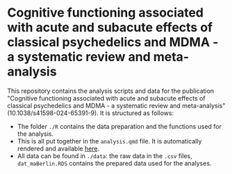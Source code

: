# Cognitive functioning associated with acute and subacute effects of classical psychedelics and MDMA - a systematic review and meta-analysis

This repository contains the analysis scripts and data for the publication "Cognitive functioning associated with acute and subacute effects of classical psychedelics and MDMA - a systematic review and meta-analysis" (10.1038/s41598-024-65391-9).
It is structured as follows:
- The folder `./R` contains the data preparation and the functions used for the analysis.
- This is all put together in the `analysis.qmd` file. It is automatically rendered and available [here](https://nickhaf.github.io/MDMA_Psychedelics_meta/).
- All data can be found in `./data`: the raw data in the `.csv` files, `dat_maBerlin.RDS` contains the prepared data used for the analyses.  
